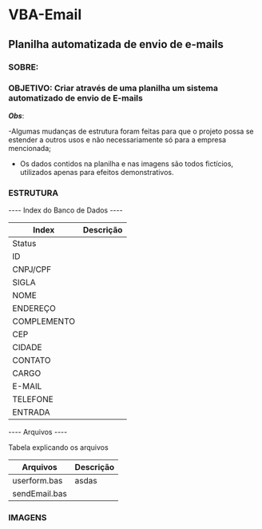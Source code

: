# VBA-Email
## Planilha automatizada de envio de e-mails

### SOBRE:


 

### OBJETIVO: Criar através de uma planilha um sistema automatizado de envio de E-mails

***Obs***: 

-Algumas mudanças de estrutura foram feitas para que o projeto possa se estender a outros usos e não necessariamente só para a empresa mencionada;

- Os dados contidos na planilha e nas imagens são todos fictícios, utilizados apenas para efeitos demonstrativos.

### ESTRUTURA


---- Index do Banco de Dados ----


| Index       | Descrição |
|-------------|-----------|
| Status      |           | 
| ID          |           | 
| CNPJ/CPF    |           | 
| SIGLA       |           | 
| NOME        |           | 
| ENDEREÇO    |           | 
| COMPLEMENTO |           | 
| CEP         |           | 
| CIDADE      |           | 
| CONTATO     |           | 
| CARGO       |           | 
| E-MAIL      |           | 
| TELEFONE    |           | 
| ENTRADA     |           | 

---- Arquivos ----

Tabela explicando os arquivos

| Arquivos    | Descrição |
|---------------|-----------|
| userform.bas  | asdas     |   
| sendEmail.bas |           | 


### IMAGENS 
